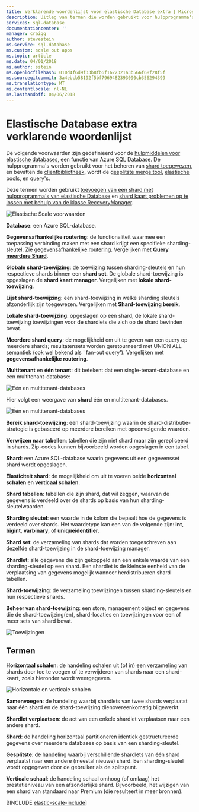 ```yaml
---
title: Verklarende woordenlijst voor elastische Database extra | Microsoft Docs
description: Uitleg van termen die worden gebruikt voor hulpprogramma's van elastische database
services: sql-database
documentationcenter: ''
manager: craigg
author: stevestein
ms.service: sql-database
ms.custom: scale out apps
ms.topic: article
ms.date: 04/01/2018
ms.author: sstein
ms.openlocfilehash: 010d4f6d9f33b8fb6f1622321a3b566f68f28f5f
ms.sourcegitcommit: 3a4ebcb58192f5bf7969482393090cb356294399
ms.translationtype: MT
ms.contentlocale: nl-NL
ms.lasthandoff: 04/06/2018
---
```

# <a name="elastic-database-tools-glossary"></a>Elastische Database extra verklarende woordenlijst
De volgende voorwaarden zijn gedefinieerd voor de [hulpmiddelen voor elastische databases](sql-database-elastic-scale-introduction.md), een functie van Azure SQL Database. De hulpprogramma's worden gebruikt voor het beheren van [shard toegewezen](sql-database-elastic-scale-shard-map-management.md), en bevatten de [clientbibliotheek](sql-database-elastic-database-client-library.md), wordt de [gesplitste merge tool](sql-database-elastic-scale-overview-split-and-merge.md), [elastische pools](sql-database-elastic-pool.md), en [query's](sql-database-elastic-query-overview.md). 

Deze termen worden gebruikt [toevoegen van een shard met hulpprogramma's van elastische Database](sql-database-elastic-scale-add-a-shard.md) en [shard kaart problemen op te lossen met behulp van de klasse RecoveryManager](sql-database-elastic-database-recovery-manager.md).

![Elastische Scale voorwaarden][1]

**Database**: een Azure SQL-database. 

**Gegevensafhankelijke routering**: de functionaliteit waarmee een toepassing verbinding maken met een shard krijgt een specifieke sharding-sleutel. Zie [gegevensafhankelijke routering](sql-database-elastic-scale-data-dependent-routing.md). Vergelijken met  **[Query meerdere Shard](sql-database-elastic-scale-multishard-querying.md)**.

**Globale shard-toewijzing**: de toewijzing tussen sharding-sleutels en hun respectieve shards binnen een **shard set**. De globale shard-toewijzing is opgeslagen de **shard kaart manager**. Vergelijken met **lokale shard-toewijzing**.

**Lijst shard-toewijzing**: een shard-toewijzing in welke sharding sleutels afzonderlijk zijn toegewezen. Vergelijken met **Shard-toewijzing bereik**.   

**Lokale shard-toewijzing**: opgeslagen op een shard, de lokale shard-toewijzing toewijzingen voor de shardlets die zich op de shard bevinden bevat.

**Meerdere shard query**: de mogelijkheid om uit te geven van een query op meerdere shards; resultatensets worden geretourneerd met UNION ALL semantiek (ook wel bekend als ' fan-out query'). Vergelijken met **gegevensafhankelijke routering**.

**Multitenant** en **één tenant**: dit betekent dat een single-tenant-database en een multitenant-database:

![Één en multitenant-databases](./media/sql-database-elastic-scale-glossary/multi-single-simple.png)

Hier volgt een weergave van **shard** één en multitenant-databases. 

![Één en multitenant-databases](./media/sql-database-elastic-scale-glossary/shards-single-multi.png)

**Bereik shard-toewijzing**: een shard-toewijzing waarin de shard-distributie-strategie is gebaseerd op meerdere bereiken met opeenvolgende waarden. 

**Verwijzen naar tabellen**: tabellen die zijn niet shard maar zijn gerepliceerd in shards. Zip-codes kunnen bijvoorbeeld worden opgeslagen in een tabel. 

**Shard**: een Azure SQL-database waarin gegevens uit een gegevensset shard wordt opgeslagen. 

**Elasticiteit shard**: de mogelijkheid om uit te voeren beide **horizontaal schalen** en **verticaal schalen**.

**Shard tabellen**: tabellen die zijn shard, dat wil zeggen, waarvan de gegevens is verdeeld over de shards op basis van hun sharding-sleutelwaarden. 

**Sharding sleutel**: een waarde in de kolom die bepaalt hoe de gegevens is verdeeld over shards. Het waardetype kan een van de volgende zijn: **int**, **bigint**, **varbinary**, of **uniqueidentifier**. 

**Shard set**: de verzameling van shards dat worden toegeschreven aan dezelfde shard-toewijzing in de shard-toewijzing manager.  

**Shardlet**: alle gegevens die zijn gekoppeld aan een enkele waarde van een sharding-sleutel op een shard. Een shardlet is de kleinste eenheid van de verplaatsing van gegevens mogelijk wanneer herdistribueren shard tabellen. 

**Shard-toewijzing**: de verzameling toewijzingen tussen sharding-sleutels en hun respectieve shards.

**Beheer van shard-toewijzing**: een store, management object en gegevens die de shard-toewijzing(en), shard-locaties en toewijzingen voor een of meer sets van shard bevat.

![Toewijzingen][2]

## <a name="verbs"></a>Termen
**Horizontaal schalen**: de handeling schalen uit (of in) een verzameling van shards door toe te voegen of te verwijderen van shards naar een shard-kaart, zoals hieronder wordt weergegeven.

![Horizontale en verticale schalen][3]

**Samenvoegen**: de handeling waarbij shardlets van twee shards verplaatst naar één shard en de shard-toewijzing dienovereenkomstig bijgewerkt.

**Shardlet verplaatsen**: de act van een enkele shardlet verplaatsen naar een andere shard. 

**Shard**: de handeling horizontaal partitioneren identiek gestructureerde gegevens over meerdere databases op basis van een sharding-sleutel.

**Gesplitste**: de handeling waarbij verschillende shardlets van één shard verplaatst naar een andere (meestal nieuwe) shard. Een sharding-sleutel wordt opgegeven door de gebruiker als de splitspunt.

**Verticale schaal**: de handeling schaal omhoog (of omlaag) het prestatieniveau van een afzonderlijke shard. Bijvoorbeeld, het wijzigen van een shard van standaard naar Premium (die resulteert in meer bronnen). 

[!INCLUDE [elastic-scale-include](../../includes/elastic-scale-include.md)]

<!--Image references-->
[1]: ./media/sql-database-elastic-scale-glossary/glossary.png
[2]: ./media/sql-database-elastic-scale-glossary/mappings.png
[3]: ./media/sql-database-elastic-scale-glossary/h_versus_vert.png

